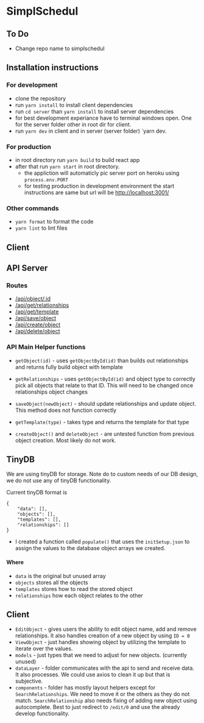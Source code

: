 # SimplSchedul

## To Do

- Change repo name to simplschedul

## Installation instructions

### For development

- clone the repository
- run `yarn install` to install client dependencies
- run `cd server` than `yarn install` to install server dependencies
- for best development experiance have to terminal windows open. One for the server folder other in root dir for client.
- run `yarn dev` in client and in server (server folder) `yarn dev.

### For production

- in root directory run `yarn build` to build react app
- after that run `yarn start` in root directory.
  - the appliction will automaticly pic server port on heroku using `process.env.PORT`
  - for testing production in development environment the start instructions are same but url will be [http://localhost:3001/](http://localhost:3001/)

### Other commands

- `yarn format` to format the code
- `yarn lint` to lint files

## Client

## API Server

### Routes

- [/api/object/:id](/api/object/:id)
- [/api/get/relationships](/api/get/relationships)
- [/api/get/template](/api/get/template)
- [/api/save/object](/api/save/object)
- [/api/create/object](/api/create/object)
- [/api/delete/object](/api/delete/object)

### API Main Helper functions

- `getObject(id)` - uses `getObjectById(id)` than builds out relationships and returns fully build object with template
- `getRelationships` - uses `getObjectById(id)` and object type to correctly pick all objects that relate to that ID. This will need to be changed once relationships object changes
- `saveObject(newObject)` - should update relationships and update object. This method does not function correctly
- `getTemplate(type)` - takes type and returns the template for that type

- `createObject()` and `deleteObject` - are untested function from previous object creation. Most likely do not work.

## TinyDB

We are using tinyDB for storage. Note do to custom needs of our DB design, we do not use any of tinyDB functionality.

Current tinyDB format is

```
{
    "data": [],
    "objects": [],
    "templates": [],
    "relationships": []
}
```

- I created a function called `populate()` that uses the `initSetup.json` to assign the values to the database object arrays we created. 

#### Where

- `data` is the original but unused array
- `objects` stores all the objects
- `templates` stores how to read the stored object
- `relationships` how each object relates to the other

## Client

- `EditObject` - gives users the ability to edit object name, add and remove relationships. It also handles creation of a new object by using `ID = 0`
- `ViewObject` - just handles showing object by utilizing the template to iterate over the values.
- `models` - just types that we need to adjust for new objects. (currently unused)
- `dataLayer` - folder communicates with the api to send and receive data. It also processes. We could use axios to clean it up but that is subjective.
- `components` - folder has mostly layout helpers except for `SearchRelationships`. We need to move it or the others as they do not match. `SearchRelationship` also needs fixing of adding new object using autocomplete. Best to just redirect to `/edit/0` and use the already develop functionality.
